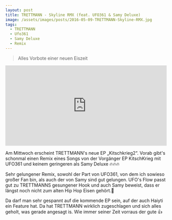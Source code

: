 ```yaml
---
layout: post
title: TRETTMANN - Skyline RMX (feat. UFO361 & Samy Deluxe)
image: /assets/images/posts/2016-05-09-TRETTMANN-Skyline-RMX.jpg
tags:
  - TRETTMANN
  - Ufo361
  - Samy Deluxe
  - Remix
---
```

> Alles Vorbote einer neuen Eiszeit

<!--more-->
<iframe width="100%" height="250" scrolling="no" frameborder="no" src="https://w.soundcloud.com/player/?url=https%3A//api.soundcloud.com/tracks/263129401&amp;auto_play=false&amp;hide_related=false&amp;show_comments=true&amp;show_user=true&amp;show_reposts=false&amp;visual=true"></iframe>

Am Mittwoch erscheint TRETTMANN's neue EP &bdquo;Kitschkrieg2&ldquo;. Vorab gibt's schonmal einen Remix eines Songs von der Vorgänger EP KitschKrieg mit UFO361 und keinem geringeren als Samy Deluxe :fire::fire::fire:

Sehr gelungener Remix, sowohl der Part von UFO361, von dem ich sowieso großer Fan bin, als auch der von Samy sind gut gelungen. UFO's Flow passt gut zu TRETTMANNS gesungener Hook und auch Samy beweist, dass er längst noch nicht zum alten Hip Hop Eisen gehört.:100:

Da darf man sehr gespannt auf die kommende EP sein, auf der auch Haiyti ein Feature hat. Da hat TRETTMANN wirklich zugeschlagen und sich alles geholt, was gerade angesagt is. Wie immer seiner Zeit vorraus der gute :+1: